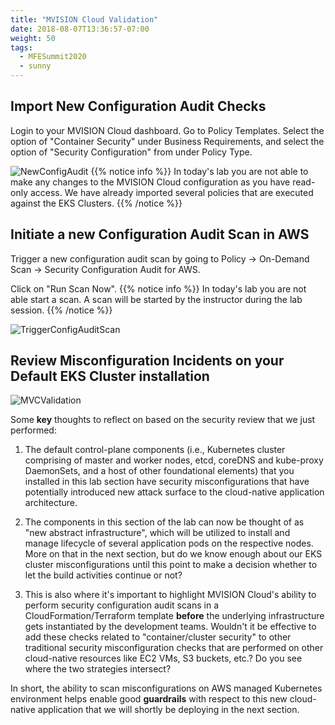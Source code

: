 ```yaml
---
title: "MVISION Cloud Validation"
date: 2018-08-07T13:36:57-07:00
weight: 50
tags:
  - MFESummit2020
  - sunny
---
```


## Import New Configuration Audit Checks  

Login to your MVISION Cloud dashboard. Go to Policy Templates. Select the option of "Container Security" under Business Requirements, and select the option of "Security Configuration" from under Policy Type.


![NewConfigAudit](/images/mfe/Capture_PolicyTemplates.JPG?classes=border,shadow)
{{% notice info %}}
In today's lab you are not able to make any changes to the MVISION Cloud configuration as you have read-only access. We have already imported several policies that are executed against the EKS Clusters.
{{% /notice %}}

## Initiate a new Configuration Audit Scan in AWS

Trigger a new configuration audit scan by going to Policy -> On-Demand Scan -> Security Configuration Audit for AWS.

Click on "Run Scan Now". 
{{% notice info %}}
In today's lab you are not able start a scan. A scan will be started by the instructor during the lab session.
{{% /notice %}}

![TriggerConfigAuditScan](/images/mfe/Capture_TriggerConfigAuditScan.JPG?classes=border,shadow)



## Review Misconfiguration Incidents on your Default EKS Cluster installation 

![MVCValidation](/images/mfe/Capture_Violations.JPG?classes=border,shadow)


Some **key** thoughts to reflect on based on the security review that we just performed:

1. The default control-plane components (i.e., Kubernetes cluster comprising of master and worker nodes, etcd, coreDNS and kube-proxy DaemonSets, and a host of other foundational elements) that you installed in this lab section have security misconfigurations that have potentially introduced new attack surface to the cloud-native application architecture.

2. The components in this section of the lab can now be thought of as "new abstract infrastructure", which will be utilized to install and manage lifecycle of several application pods on the respective nodes. More on that in the next section, but do we know enough about our EKS cluster misconfigurations until this point to make a decision whether to let the build activities continue or not?

3. This is also where it's important to highlight MVISION Cloud's ability to perform security configuration audit scans in a CloudFormation/Terraform template **before** the underlying infrastructure gets instantiated by the development teams. Wouldn't it be effective to add these checks related to "container/cluster security" to other traditional security misconfiguration checks that are performed on other cloud-native resources like EC2 VMs, S3 buckets, etc.? Do you see where the two strategies intersect?

In short, the ability to scan misconfigurations on AWS managed Kubernetes environment helps enable good **guardrails** with respect to this new cloud-native application that we will shortly be deploying in the next section. 
